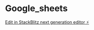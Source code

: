 # Google_sheets

[Edit in StackBlitz next generation editor ⚡️](https://stackblitz.com/~/github.com/chandra-vadde/Google_sheets)